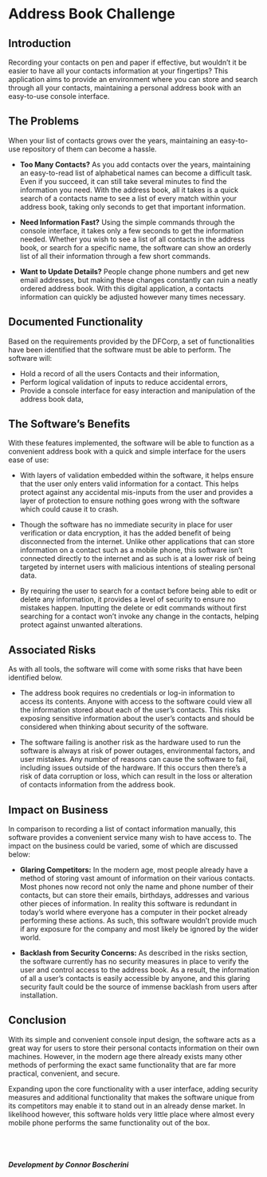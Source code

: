 # Address Book Challenge
## Introduction
Recording your contacts on pen and paper if effective, but wouldn’t it be easier to have all your contacts information at your fingertips?  This application aims to provide an environment where you can store and search through all your contacts, maintaining a personal address book with an easy-to-use console interface. 

## The Problems
When your list of contacts grows over the years, maintaining an easy-to-use repository of them can become a hassle.

- **Too Many Contacts?** As you add contacts over the years, maintaining an easy-to-read list of alphabetical names can become a difficult task. Even if you succeed, it can still take several minutes to find the information you need. With the address book, all it takes is a quick search of a contacts name to see a list of every match within your address book, taking only seconds to get that important information.


- **Need Information Fast?** Using the simple commands through the console interface, it takes only a few seconds to get the information needed. Whether you wish to see a list of all contacts in the address book, or search for a specific name, the software can show an orderly list of all their information through a few short commands.


- **Want to Update Details?** People change phone numbers and get new email addresses, but making these changes constantly can ruin a neatly ordered address book. With this digital application, a contacts information can quickly be adjusted however many times necessary. 


## Documented Functionality
Based on the requirements provided by the DFCorp, a set of functionalities have been identified that the software must be able to perform. The software will:
- Hold a record of all the users Contacts and their information,
- Perform logical validation of inputs to reduce accidental errors,
- Provide a console interface for easy interaction and manipulation of the address book data,


## The Software’s Benefits
With these features implemented, the software will be able to function as a convenient address book with a quick and simple interface for the users ease of use:

- With layers of validation embedded within the software, it helps ensure that the user  only enters valid information for a contact. This helps protect against any accidental mis-inputs from the user and provides a layer of protection to ensure nothing goes wrong with the software which could cause it to crash.

- Though the software has no immediate security in place for user verification or data encryption, it has the added benefit of being disconnected from the internet. Unlike other applications that can store information on a contact such as a mobile phone, this software isn’t connected directly to the internet and as such is at a lower risk of being targeted by internet users with malicious intentions of stealing personal data.

- By requiring the user to search for a contact before being able to edit or delete any information, it provides a level of security to ensure no mistakes happen. Inputting the delete or edit commands without first searching for a contact won’t invoke any change in the contacts, helping protect against unwanted alterations. 


## Associated Risks
As with all tools, the software will come with some risks that have been identified below.

- The address book requires no credentials or log-in information to access its contents. Anyone with access to the software could view all the information stored about each of the user’s contacts. This risks exposing sensitive information about the user’s contacts and should be considered when thinking about security of the software.

- The software failing is another risk as the hardware used to run the software is always at risk of power outages, environmental factors, and user mistakes. Any number of reasons can cause the software to fail, including issues outside of the hardware. If this occurs then there’s a risk of data corruption or loss, which can result  in the loss or alteration of contacts information from the address book.


## Impact on Business
In comparison to recording a list of contact information manually, this software provides a convenient service many wish to have access to. The impact on the business could be varied, some of which are discussed below:

- **Glaring Competitors:** In the modern age, most people already have a method of storing vast amount of information on their various contacts. Most phones now record not only the name and phone number of their contacts, but can store their emails, birthdays, addresses and various other pieces of information. In reality this software is redundant in today’s world where everyone has a computer in their pocket already performing these actions. As such, this software wouldn’t provide much if any exposure for the company and most likely be ignored by the wider world.


- **Backlash from Security Concerns:** As described in the risks section, the software currently has no security measures in place to verify the user and control access to the address book. As a result, the information of all a user’s contacts is easily accessible by anyone, and this glaring security fault could be the source of immense backlash from users after installation.


## Conclusion
With its simple and convenient console input design, the software acts as a great way for users to store their personal contacts information on their own machines. However, in the modern age there already exists many other methods of performing the exact same functionality that are far more practical, convenient, and secure.

Expanding upon the core functionality with a user interface, adding security measures and additional functionality that makes the software unique from its competitors may enable it to stand out in an already dense market. In likelihood however, this software holds very little place where almost every mobile phone performs the same functionality out of the box.



<br><br>
##### Development by Connor Boscherini
